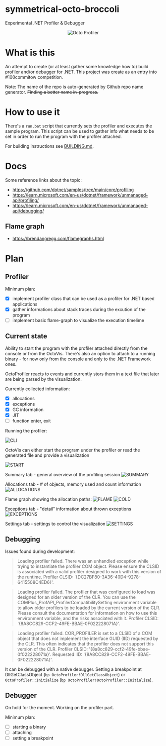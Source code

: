 # symmetrical-octo-broccoli
Experimental .NET Profiler &amp; Debugger

<center>
<img src="img/logo.jpeg" alt="Octo Profiler" />
</center>

# What is this #
An attempt to create (or at least gather some knowledge how to) build profiler and/or debugger for .NET.
This project was create as an entry into #100commitow competition.

Note: The name of the repo is auto-generated by Github repo name generator. ~~Finding a better name in-progress.~~

# How to use it #
There's a `run.bat` script that currently sets the profiler and executes the sample program. This script can be used to gather info
what needs to be set in order to run the program with the profiler attached.

For building instructions see [BUILDING.md](BUILDING.md).

# Docs #
Some reference links about the topic:
- https://github.com/dotnet/samples/tree/main/core/profiling
- https://learn.microsoft.com/en-us/dotnet/framework/unmanaged-api/profiling/
- https://learn.microsoft.com/en-us/dotnet/framework/unmanaged-api/debugging/

## Flame graph ##
- https://brendangregg.com/flamegraphs.html

# Plan #

## Profiler ##

Minimum plan:
- [x] implement profiler class that can be used as a profiler for .NET based applications
- [x] gather informations about stack traces during the excution of the program
- [ ] implement basic flame-graph to visualize the execution timelime

## Current state ##

Ability to start the program with the profiler attached directly from the console or from the OctoVis. There's also an option to attach to a running binary - for now only from the console and only to the .NET Framework ones.

OctoProfiler reacts to events and currently stors them in a text file that later are being parsed by the visualization.

Currently collected information:
- [x] allocations
- [x] exceptions
- [x] GC information
- [x] JIT
- [ ] function enter, exit

Running the profiler:

![CLI](img/cli.png)

OctoVis can either start the program under the profiler or read the generated file and provide a visualization

![START](img/gui_start.png)

Summary tab - general overview of the profiling session
![SUMMARY](img/gui_summary.png)

Allocations tab - # of objects, memory used and count information
![ALLOCATIONS](img/gui_allocations.png)

Flame graph showing the allocation paths:
![FLAME](img/gui_flame_hot.png)
![COLD](img/gui_flame_cold.png)

Exceptions tab - "detail" information about thrown exceptions
![EXCEPTIONS](img/gui_exceptions.png)

Settings tab - settings to control the visualization
![SETTINGS](img/gui_settings.png)

## Debugging ##

Issues found during development:

> Loading profiler failed.  There was an unhandled exception while trying to instantiate the profiler COM object.  Please ensure the CLSID is associated with a valid profiler designed to work with this version of the runtime.  Profiler CLSID: '{DC27BF80-3A36-40D4-9278-6415508C4ED6}'.

> Loading profiler failed.   The profiler that was configured to load was designed for an older version of the CLR.  You can use the COMPlus_ProfAPI_ProfilerCompatibilitySetting environment variable to allow older profilers to be loaded by the current version of the CLR.  Please consult the documentation for information on how to use this environment variable, and the risks associated with it.  Profiler CLSID: '{8A8CC829-CCF2-49FE-BBAE-0F022228071A}'.

> Loading profiler failed.  COR_PROFILER is set to a CLSID of a COM object that does not implement the interface GUID (IID) requested by the CLR.  This often indicates that the profiler does not support this version of the CLR.  Profiler CLSID: '{8a8cc829-ccf2-49fe-bbae-0f022228071a}'.  Requested IID: '{8A8CC829-CCF2-49FE-BBAE-0F022228071A}'.

It can be debugged with a native debugger. Setting a breakpoint at DllGetClassObject (`bp OctoProfiler!DllGetClassObject`) or `OctoProfiler::Initialize` (`bp OctoProfiler!OctoProfiler::Initialize`).

## Debugger ##

On hold for the moment. Working on the profiler part.

Minimum plan:
- [ ] starting a binary
- [ ] attaching
- [ ] setting a breakpoint